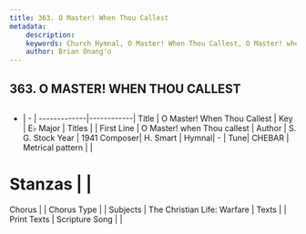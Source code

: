 ```yaml
---
title: 363. O Master! When Thou Callest
metadata:
    description: 
    keywords: Church Hymnal, O Master! When Thou Callest, O Master! when Thou callest, 
    author: Brian Onang'o
---
```



## 363. O MASTER! WHEN THOU CALLEST

```txt

```

- |   -  |
-------------|------------|
Title | O Master! When Thou Callest |
Key | E♭ Major |
Titles |  |
First Line | O Master! when Thou callest |
Author | S. G. Stock
Year | 1941
Composer| H. Smart |
Hymnal|  - |
Tune| CHEBAR |
Metrical pattern | |
# Stanzas |  |
Chorus |  |
Chorus Type |  |
Subjects | The Christian Life: Warfare |
Texts |  |
Print Texts | 
Scripture Song |  |
  
